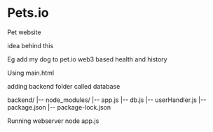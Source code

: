 # Pets.io
Pet website

idea behind this

Eg add my dog to pet.io 
web3 based
health and history



Using main.html 

adding backend folder called database

backend/
|-- node_modules/
|-- app.js
|-- db.js
|-- userHandler.js
|-- package.json
|-- package-lock.json


Running webserver node app.js